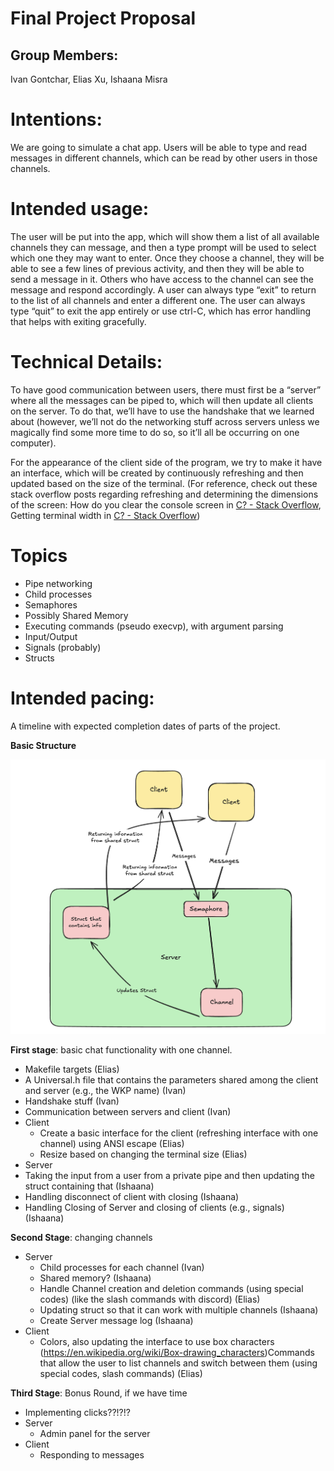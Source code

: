# Final Project Proposal

## Group Members:

Ivan Gontchar, Elias Xu, Ishaana Misra

# Intentions:

We are going to simulate a chat app. Users will be able to type and read messages in different channels, which can be read by other users in those channels.

# Intended usage:

The user will be put into the app, which will show them a list of all available channels they can message, and then a type prompt will be used to select which one they may want to enter. Once they choose a channel, they will be able to see a few lines of previous activity, and then they will be able to send a message in it. Others who have access to the channel can see the message and respond accordingly. A user can always type “exit” to return to the list of all channels and enter a different one. The user can always type “quit” to exit the app entirely or use ctrl-C, which has error handling that helps with exiting gracefully.

# Technical Details:

To have good communication between users, there must first be a “server” where all the messages can be piped to, which will then update all clients on the server. To do that, we’ll have to use the handshake that we learned about (however, we’ll not do the networking stuff across servers unless we magically find some more time to do so, so it’ll all be occurring on one computer).

For the appearance of the client side of the program, we try to make it have an interface, which will be created by continuously refreshing and then updated based on the size of the terminal. (For reference, check out these stack overflow posts regarding refreshing and determining the dimensions of the screen: How do you clear the console screen in [C? - Stack Overflow](https://stackoverflow.com/questions/2347770/how-do-you-clear-the-console-screen-in-c), Getting terminal width in [C? - Stack Overflow](https://stackoverflow.com/questions/1022957/getting-terminal-width-in-c))

# Topics

- Pipe networking
- Child processes
- Semaphores
- Possibly Shared Memory
- Executing commands (pseudo execvp), with argument parsing
- Input/Output
- Signals (probably)
- Structs

# Intended pacing:

A timeline with expected completion dates of parts of the project.

**Basic Structure**

![Server Diagram](/Server_Diagram.png)

**First stage**: basic chat functionality with one channel.

- Makefile targets (Elias)
- A Universal.h file that contains the parameters shared among the client and server (e.g., the WKP name) (Ivan)
- Handshake stuff (Ivan)
- Communication between servers and client (Ivan)
- Client
  - Create a basic interface for the client (refreshing interface with one channel) using ANSI escape (Elias)
  - Resize based on changing the terminal size (Elias)
- Server
- Taking the input from a user from a private pipe and then updating the struct containing that (Ishaana)
- Handling disconnect of client with closing (Ishaana)
- Handling Closing of Server and closing of clients (e.g., signals) (Ishaana)

**Second Stage**: changing channels

- Server
  - Child processes for each channel (Ivan)
  - Shared memory? (Ishaana)
  - Handle Channel creation and deletion commands (using special codes) (like the slash commands with discord) (Elias)
  - Updating struct so that it can work with multiple channels (Ishaana)
  - Create Server message log (Ishaana)
- Client
  - Colors, also updating the interface to use box characters (https://en.wikipedia.org/wiki/Box-drawing_characters)Commands that allow the user to list channels and switch between them (using special codes, slash commands) (Elias)


**Third Stage**: Bonus Round, if we have time
- Implementing clicks??!?!?
- Server
    - Admin panel for the server
- Client
    - Responding to messages
